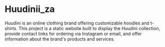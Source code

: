 # Huudinii_za
Huudini is an online clothing brand offering customizable hoodies and t-shirts. This project is a static website built to display the Huudini collection, provide contact links for ordering via Instagram or email, and offer information about the brand's products and services.
